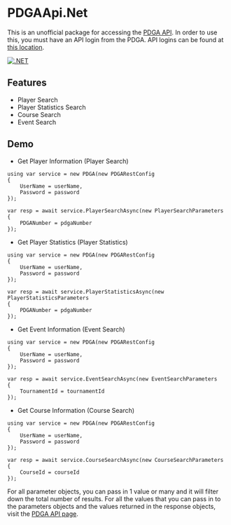 # PDGAApi.Net
This is an unofficial package for accessing the [PDGA API](https://www.pdga.com/dev/api/rest/v1/services).  In order to use this, you must have an API login from the PDGA.  API logins can be found at [this location](https://www.pdga.com/dev).

[![.NET](https://github.com/SpyderHunter03/PDGAApi.Net/actions/workflows/dotnet.yml/badge.svg?branch=master)](https://github.com/SpyderHunter03/PDGAApi.Net/actions/workflows/dotnet.yml)

## Features
* Player Search
* Player Statistics Search
* Course Search
* Event Search

## Demo
* Get Player Information (Player Search)
```
using var service = new PDGA(new PDGARestConfig
{
    UserName = userName,
    Password = password
});

var resp = await service.PlayerSearchAsync(new PlayerSearchParameters
{
    PDGANumber = pdgaNumber
});
```

* Get Player Statistics (Player Statistics)
```
using var service = new PDGA(new PDGARestConfig
{
    UserName = userName,
    Password = password
});

var resp = await service.PlayerStatisticsAsync(new PlayerStatisticsParameters
{
    PDGANumber = pdgaNumber
});
```

* Get Event Information (Event Search)
```
using var service = new PDGA(new PDGARestConfig
{
    UserName = userName,
    Password = password
});

var resp = await service.EventSearchAsync(new EventSearchParameters
{
    TournamentId = tournamentId
});
```

* Get Course Information (Course Search)
```
using var service = new PDGA(new PDGARestConfig
{
    UserName = userName,
    Password = password
});

var resp = await service.CourseSearchAsync(new CourseSearchParameters
{
    CourseId = courseId
});
```

For all parameter objects, you can pass in 1 value or many and it will filter down the total number of results.  For all the values that you can pass in to the parameters objects and the values returned in the response objects, visit the [PDGA API page](https://www.pdga.com/dev/api/rest/v1/services).
